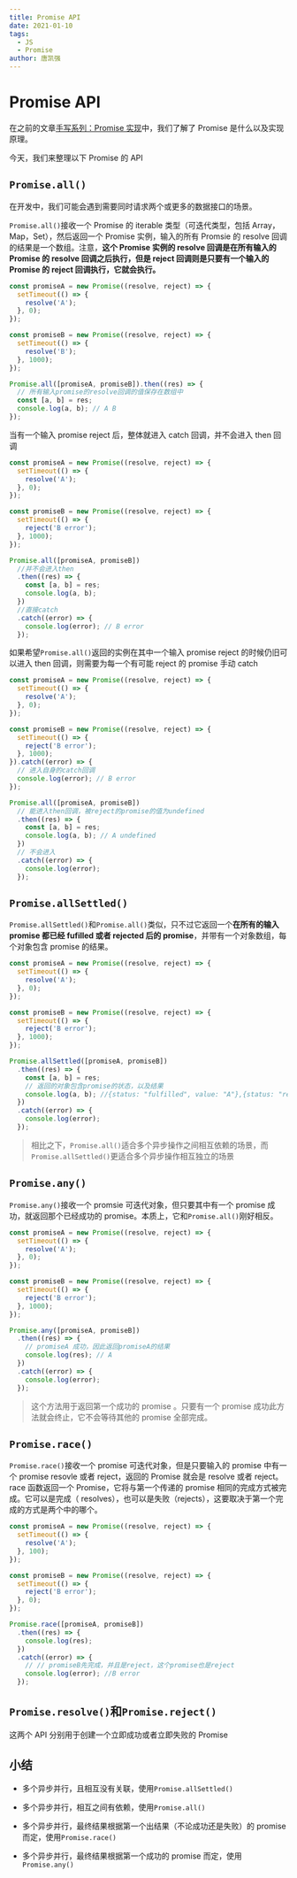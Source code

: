 ```yaml
---
title: Promise API
date: 2021-01-10
tags:
  - JS
  - Promise
author: 唐凯强
---
```


# Promise API

在之前的文章[手写系列：Promise 实现](https://github.com/唐凯强/front-end-interview/blob/main/docs/promise.md)中，我们了解了 Promise 是什么以及实现原理。

今天，我们来整理以下 Promise 的 API

## `Promise.all()`

在开发中，我们可能会遇到需要同时请求两个或更多的数据接口的场景。

`Promise.all()`接收一个 Promise 的 iterable 类型（可迭代类型，包括 Array，Map，Set），然后返回一个 Promise 实例，输入的所有 Promsie 的 resolve 回调的结果是一个数组。注意，**这个 Promise 实例的 resolve 回调是在所有输入的 Promise 的 resolve 回调之后执行，但是 reject 回调则是只要有一个输入的 Promise 的 reject 回调执行，它就会执行。**

```js
const promiseA = new Promise((resolve, reject) => {
  setTimeout(() => {
    resolve('A');
  }, 0);
});

const promiseB = new Promise((resolve, reject) => {
  setTimeout(() => {
    resolve('B');
  }, 1000);
});

Promise.all([promiseA, promiseB]).then((res) => {
  // 所有输入promise的resolve回调的值保存在数组中
  const [a, b] = res;
  console.log(a, b); // A B
});
```

当有一个输入 promise reject 后，整体就进入 catch 回调，并不会进入 then 回调

```js
const promiseA = new Promise((resolve, reject) => {
  setTimeout(() => {
    resolve('A');
  }, 0);
});

const promiseB = new Promise((resolve, reject) => {
  setTimeout(() => {
    reject('B error');
  }, 1000);
});

Promise.all([promiseA, promiseB])
  //并不会进入then
  .then((res) => {
    const [a, b] = res;
    console.log(a, b);
  })
  //直接catch
  .catch((error) => {
    console.log(error); // B error
  });
```

如果希望`Promise.all()`返回的实例在其中一个输入 promise reject 的时候仍旧可以进入 then 回调，则需要为每一个有可能 reject 的 promise 手动 catch

```js
const promiseA = new Promise((resolve, reject) => {
  setTimeout(() => {
    resolve('A');
  }, 0);
});

const promiseB = new Promise((resolve, reject) => {
  setTimeout(() => {
    reject('B error');
  }, 1000);
}).catch((error) => {
  // 进入自身的catch回调
  console.log(error); // B error
});

Promise.all([promiseA, promiseB])
  // 能进入then回调，被reject的promise的值为undefined
  .then((res) => {
    const [a, b] = res;
    console.log(a, b); // A undefined
  })
  // 不会进入
  .catch((error) => {
    console.log(error);
  });
```

## `Promise.allSettled()`

`Promise.allSettled()`和`Promise.all()`类似，只不过它返回一个**在所有的输入 promise 都已经 fufilled 或者 rejected 后的 promise**，并带有一个对象数组，每个对象包含 promise 的结果。

```js
const promiseA = new Promise((resolve, reject) => {
  setTimeout(() => {
    resolve('A');
  }, 0);
});

const promiseB = new Promise((resolve, reject) => {
  setTimeout(() => {
    reject('B error');
  }, 1000);
});

Promise.allSettled([promiseA, promiseB])
  .then((res) => {
    const [a, b] = res;
    // 返回的对象包含promise的状态，以及结果
    console.log(a, b); //{status: "fulfilled", value: "A"},{status: "rejected", reason: "B error"}
  })
  .catch((error) => {
    console.log(error);
  });
```

> 相比之下，`Promise.all()`适合多个异步操作之间相互依赖的场景，而`Promise.allSettled()`更适合多个异步操作相互独立的场景

## `Promise.any()`

`Promise.any()`接收一个 promsie 可迭代对象，但只要其中有一个 promise 成功，就返回那个已经成功的 promise。本质上，它和`Promise.all()`刚好相反。

```js
const promiseA = new Promise((resolve, reject) => {
  setTimeout(() => {
    resolve('A');
  }, 0);
});

const promiseB = new Promise((resolve, reject) => {
  setTimeout(() => {
    reject('B error');
  }, 1000);
});

Promise.any([promiseA, promiseB])
  .then((res) => {
    // promiseA 成功，因此返回promiseA的结果
    console.log(res); // A
  })
  .catch((error) => {
    console.log(error);
  });
```

> 这个方法用于返回第一个成功的 promise 。只要有一个 promise 成功此方法就会终止，它不会等待其他的 promise 全部完成。

## `Promise.race()`

`Promise.race()`接收一个 promise 可迭代对象，但是只要输入的 promise 中有一个 promise resovle 或者 reject，返回的 Promise 就会是 resolve 或者 reject。
race 函数返回一个 Promise，它将与第一个传递的 promise 相同的完成方式被完成。它可以是完成（ resolves），也可以是失败（rejects），这要取决于第一个完成的方式是两个中的哪个。

```js
const promiseA = new Promise((resolve, reject) => {
  setTimeout(() => {
    resolve('A');
  }, 100);
});

const promiseB = new Promise((resolve, reject) => {
  setTimeout(() => {
    reject('B error');
  }, 0);
});

Promise.race([promiseA, promiseB])
  .then((res) => {
    console.log(res);
  })
  .catch((error) => {
    // // promiseB先完成，并且是reject，这个promise也是reject
    console.log(error); //B error
  });
```

## `Promise.resolve()`和`Promise.reject()`

这两个 API 分别用于创建一个立即成功或者立即失败的 Promise

## 小结

- 多个异步并行，且相互没有关联，使用`Promise.allSettled()`

- 多个异步并行，相互之间有依赖，使用`Promise.all()`

- 多个异步并行，最终结果根据第一个出结果（不论成功还是失败）的 promise 而定，使用`Promise.race()`

- 多个异步并行，最终结果根据第一个成功的 promise 而定，使用`Promise.any()`

